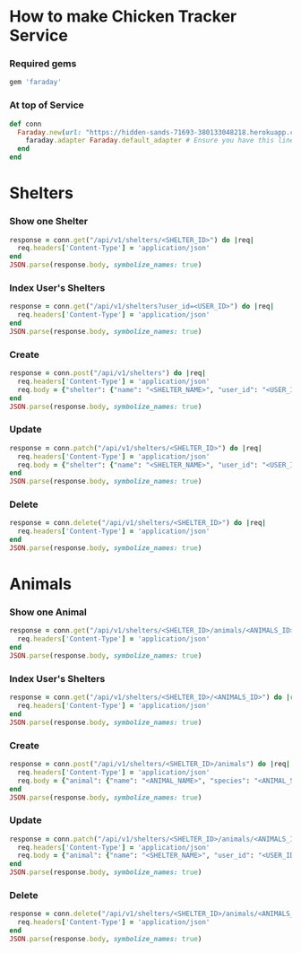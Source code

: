# How to make Chicken Tracker Service
### Required gems
```ruby
gem 'faraday'
```

### At top of Service
```ruby
def conn
  Faraday.new(url: "https://hidden-sands-71693-380133048218.herokuapp.com") do |faraday|
    faraday.adapter Faraday.default_adapter # Ensure you have this line to set the adapter
  end
end
```

# Shelters
### Show one Shelter
```ruby
response = conn.get("/api/v1/shelters/<SHELTER_ID>") do |req|
  req.headers['Content-Type'] = 'application/json'
end
JSON.parse(response.body, symbolize_names: true)
```
### Index User's Shelters
```ruby
response = conn.get("/api/v1/shelters?user_id=<USER_ID>") do |req|
  req.headers['Content-Type'] = 'application/json'
end
JSON.parse(response.body, symbolize_names: true)
```
### Create
```ruby
response = conn.post("/api/v1/shelters") do |req|
  req.headers['Content-Type'] = 'application/json'
  req.body = {"shelter": {"name": "<SHELTER_NAME>", "user_id": "<USER_ID>"}}
end
JSON.parse(response.body, symbolize_names: true)
```
### Update
```ruby
response = conn.patch("/api/v1/shelters/<SHELTER_ID>") do |req|
  req.headers['Content-Type'] = 'application/json'
  req.body = {"shelter": {"name": "<SHELTER_NAME>", "user_id": "<USER_ID>"}}
end
JSON.parse(response.body, symbolize_names: true)
```
### Delete
```ruby
response = conn.delete("/api/v1/shelters/<SHELTER_ID>") do |req|
  req.headers['Content-Type'] = 'application/json'
end
JSON.parse(response.body, symbolize_names: true)
```
# Animals
### Show one Animal
```ruby
response = conn.get("/api/v1/shelters/<SHELTER_ID>/animals/<ANIMALS_ID>") do |req|
  req.headers['Content-Type'] = 'application/json'
end
JSON.parse(response.body, symbolize_names: true)
```
### Index User's Shelters
```ruby
response = conn.get("/api/v1/shelters/<SHELTER_ID>/<ANIMALS_ID>") do |req|
  req.headers['Content-Type'] = 'application/json'
end
JSON.parse(response.body, symbolize_names: true)
```
### Create
```ruby
response = conn.post("/api/v1/shelters/<SHELTER_ID>/animals") do |req|
  req.headers['Content-Type'] = 'application/json'
  req.body = {"animal": {"name": "<ANIMAL_NAME>", "species": "<ANIMAL_SPECIES>"}}
end
JSON.parse(response.body, symbolize_names: true)
```
### Update
```ruby
response = conn.patch("/api/v1/shelters/<SHELTER_ID>/animals/<ANIMALS_ID>") do |req|
  req.headers['Content-Type'] = 'application/json'
  req.body = {"animal": {"name": "<SHELTER_NAME>", "user_id": "<USER_ID>"}}
end
JSON.parse(response.body, symbolize_names: true)
```
### Delete
```ruby
response = conn.delete("/api/v1/shelters/<SHELTER_ID>/animals/<ANIMALS_ID>") do |req|
  req.headers['Content-Type'] = 'application/json'
end
JSON.parse(response.body, symbolize_names: true)
```
